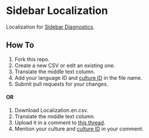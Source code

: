 # Sidebar Localization
Localization for [Sidebar Diagnostics](https://github.com/ArcadeRenegade/SidebarDiagnostics).

## How To

1. Fork this repo.
1. Create a new CSV or edit an existing one.
1. Translate the middle text column.
1. Add your language ID and [culture ID](https://msdn.microsoft.com/en-us/goglobal/bb896001.aspx) in the file name.
1. Submit pull requests for your changes.

#### OR

1. Download Localization.en.csv.
1. Translate the middle text column.
1. Upload it in a comment to [this thread](https://github.com/ArcadeRenegade/SidebarDiagnostics/issues/14).
1. Mention your culture and [culture ID](https://msdn.microsoft.com/en-us/goglobal/bb896001.aspx) in your comment.
